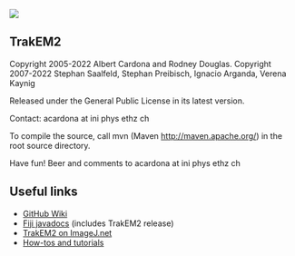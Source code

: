 [![](https://github.com/trakem2/TrakEM2/actions/workflows/build-main.yml/badge.svg)](https://github.com/trakem2/TrakEM2/actions/workflows/build-main.yml)

TrakEM2
-------

Copyright 2005-2022 Albert Cardona and Rodney Douglas.
Copyright 2007-2022 Stephan Saalfeld, Stephan Preibisch, Ignacio Arganda, Verena Kaynig

Released under the General Public License in its latest version.

Contact: acardona at ini phys ethz ch

To compile the source, call mvn (Maven http://maven.apache.org/) in the root source directory.

Have fun! Beer and comments to acardona at ini phys ethz ch

## Useful links

- [GitHub Wiki](https://github.com/trakem2/TrakEM2/wiki)
- [Fiji javadocs](http://javadoc.scijava.org/Fiji/) (includes TrakEM2 release)
- [TrakEM2 on ImageJ.net](https://imagej.net/TrakEM2)
- [How-tos and tutorials](https://www.ini.uzh.ch/~acardona/trakem2.html)
